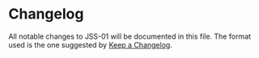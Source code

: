 # Changelog

All notable changes to JSS-01 will be documented in this file. The 
format used is the one suggested by [Keep a Changelog](https://keepachangelog.com/en/1.0.0/).



